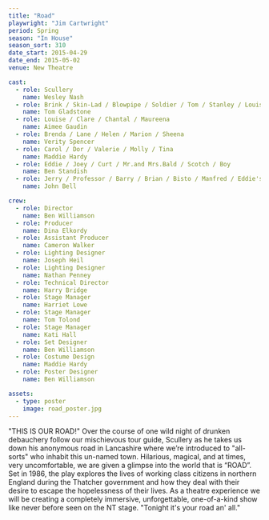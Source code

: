 ```yaml
---
title: "Road"
playwright: "Jim Cartwright"
period: Spring
season: "In House"
season_sort: 310
date_start: 2015-04-29
date_end: 2015-05-02
venue: New Theatre

cast:
  - role: Scullery
    name: Wesley Nash
  - role: Brink / Skin-Lad / Blowpipe / Soldier / Tom / Stanley / Louise's Brother
    name: Tom Gladstone
  - role: Louise / Clare / Chantal / Maureena
    name: Aimee Gaudin
  - role: Brenda / Lane / Helen / Marion / Sheena
    name: Verity Spencer
  - role: Carol / Dor / Valerie / Molly / Tina
    name: Maddie Hardy
  - role: Eddie / Joey / Curt / Mr.and Mrs.Bald / Scotch / Boy
    name: Ben Standish
  - role: Jerry / Professor / Barry / Brian / Bisto / Manfred / Eddie's Dad
    name: John Bell

crew:
  - role: Director
    name: Ben Williamson
  - role: Producer
    name: Dina Elkordy
  - role: Assistant Producer
    name: Cameron Walker
  - role: Lighting Designer
    name: Joseph Heil
  - role: Lighting Designer
    name: Nathan Penney
  - role: Technical Director
    name: Harry Bridge
  - role: Stage Manager
    name: Harriet Lowe
  - role: Stage Manager
    name: Tom Tolond
  - role: Stage Manager
    name: Kati Hall
  - role: Set Designer
    name: Ben Williamson
  - role: Costume Design
    name: Maddie Hardy
  - role: Poster Designer
    name: Ben Williamson

assets:
  - type: poster
    image: road_poster.jpg
---
```


"THIS IS OUR ROAD!" Over the course of one wild night of drunken debauchery follow our mischievous tour guide, Scullery as he takes us down his anonymous road in Lancashire where we’re introduced to "all-sorts" who inhabit this un-named town. Hilarious, magical, and at times, very uncomfortable, we are given a glimpse into the world that is “ROAD”. Set in 1986, the play explores the lives of working class citizens in northern England during the Thatcher government and how they deal with their desire to escape the hopelessness of their lives. As a theatre experience we will be creating a completely immersive, unforgettable, one-of-a-kind show like never before seen on the NT stage. "Tonight it's your road an' all."
